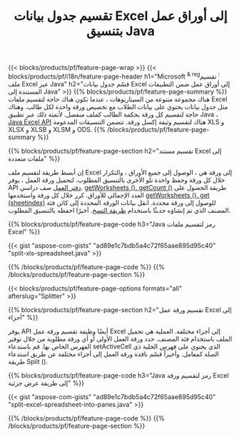 ﻿---
title: تقسيم جدول بيانات Excel إلى أوراق عمل بتنسيق Java
url: /ar/java/splitter/
description: Java رموز المصدر التي تشرح كيفية تقسيم ملفات Microsoft Excel إلى مستندات متعددة باستخدام Java مكتبة Excel
---
{{< blocks/products/pf/feature-page-wrap >}}
{{< blocks/products/pf/i18n/feature-page-header h1="Microsoft <sup> & reg؛ </sup> تقسيم ملف Excel عبر Java" h2="قسّم جدول بيانات Excel إلى أوراق عمل ضمن التطبيقات المستندة إلى Java" >}}
{{% blocks/products/pf/feature-page-summary %}}
هناك مجموعة متنوعة من السيناريوهات ، عندما تكون هناك حاجة لتقسيم ملفات Excel مثل جدول بيانات يحتوي على بيانات الطلاب مع تخصيص ورقة واحدة لكل طالب. وهناك حاجة لتقسيم كل ورقة بحكمة الطالب كملف منفصل. لأتمتة ذلك عبر تطبيق Java ، [Java Excel API](/cells/java/) هناك لتقسيم وثيقة إكسل ورقة. تتضمن التنسيقات المدعومة XLS و XLSX و XLSB و XLSM و ODS. 
{{% /blocks/products/pf/feature-page-summary %}}

{{% blocks/products/pf/feature-page-section h2="تقسيم مستند Excel إلى ملفات متعددة" %}}

إن أبسط طريقة لتقسيم ملف Excel إلى ورقة هي ، الوصول إلى جميع الأوراق ، والتكرار خلال كل ورقة وحفظ واحدة تلو الأخرى بالتنسيق المطلوب. لتحميل ورقة العمل ، يوفر API [دفتر العمل](https://apireference.aspose.com/cells/java/com.aspose.cells/Workbook) صف دراسي. [getWorksheets (). getCount ()](https://apireference.aspose.com/cells/java/com.aspose.cells/worksheetcollection#Count) طريقة الحصول على العدد الإجمالي للأوراق. كرر خلال كل ورقة واستخدمها [getWorksheets (). get (sheetindex)](https://apireference.aspose.com/cells/java/com.aspose.cells/worksheetcollection#get) للوصول إلى ورقة محددة. انقل بيانات الورقة المحددة إلى كائن فئة المصنف الذي تم إنشاؤه حديثًا باستخدام [طريقة النسخ](https://apireference.aspose.com/cells/java/com.aspose.cells/workbook#copy(com.aspose.cells.Workbook)). أخيرًا احفظه بالتنسيق المطلوب.

{{% blocks/products/pf/feature-page-code h3="Java رمز لتقسيم ملفات Excel" %}}

{{< gist "aspose-com-gists" "ad89e1c7bdb5a4c72f65aae895d95c40" "split-xls-spreadsheet.java" >}}

{{% /blocks/products/pf/feature-page-code %}}
{{% /blocks/products/pf/feature-page-section %}}

{{< blocks/products/pf/feature-page-options formats="all" afterslug="Splitter" >}}

{{% blocks/products/pf/feature-page-section h2="تقسيم ورقة عمل Excel إلى أجزاء" %}}

يوفر API أيضًا وظيفة تقسيم ورقة عمل Excel إلى أجزاء مختلفة. العملية هي تحميل الملف باستخدام فئة المصنف. حدد ورقة العمل الأولى أو أي ورقة مطلوبة من خلال توفير الفهرس الخاص بها. قم باستدعاء setActiveCell الذي يحتوي على فهرس الخلية ذي الصلة كمعامل. وأخيراً قسّم نافذة ورقة العمل إلى أجزاء مختلفة عن طريق استدعاء طريقة Split ().

{{% blocks/products/pf/feature-page-code h3="Java رمز لتقسيم ورقة Excel إلى طريقة عرض جزئية" %}}

{{< gist "aspose-com-gists" "ad89e1c7bdb5a4c72f65aae895d95c40" "split-excel-spreadsheet-into-panes.java" >}}

{{% /blocks/products/pf/feature-page-code %}}
{{% /blocks/products/pf/feature-page-section %}}